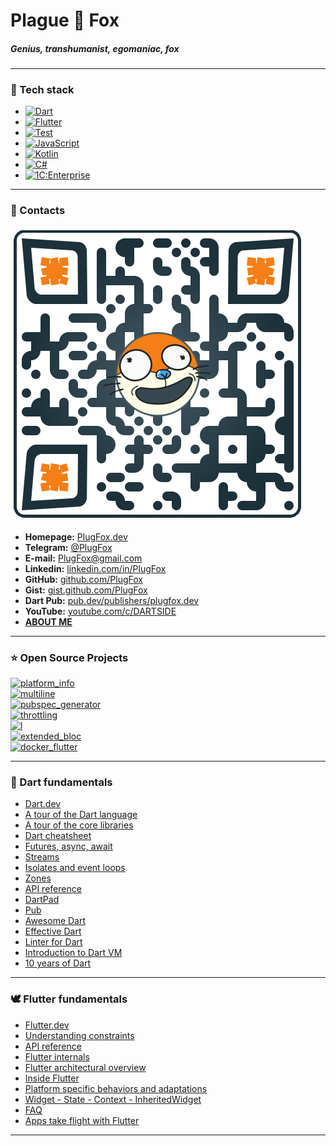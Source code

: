 # Plague 🦊 Fox  
##### Genius, transhumanist, egomaniac, fox  
              
---  
  
### 💬 Tech stack  
  
+ [![Dart](https://img.shields.io/badge/-Dart-05122A?style=flat&logo=dart&logoColor=blue)](https://dart.dev/)  
+ [![Flutter](https://img.shields.io/badge/-Flutter-05122A?style=flat&logo=flutter&logoColor=blue)](http://flutter.dev/)  
+ [![Test](https://img.shields.io/badge/-Test-05122A?style=flat&logo=dart)](https://dart.dev/guides/testing)  
+ [![JavaScript](https://img.shields.io/badge/-JavaScript-05122A?style=flat&logo=javascript)](https://www.javascript.com/)  
+ [![Kotlin](https://img.shields.io/badge/-Kotlin-05122A?style=flat&logo=kotlin)](https://kotlinlang.org/)  
+ [![C#](https://img.shields.io/badge/-C%23-05122A?style=flat&logo=csharp)](https://dotnet.microsoft.com/)  
+ [![1C:Enterprise](https://img.shields.io/badge/1C-1C%3AEnterprise-05122A?style=flat)](https://1c-dn.com/)  
  
---  
  
### 💬 Contacts  
  
[![](https://github.com/PlugFox/PlugFox/blob/master/.img/qr-code-small-transparent.png)](https://plugfox.dev)  
+ **Homepage:** [PlugFox.dev](https://plugfox.dev)  
+ **Telegram:** [@PlugFox](https://t.me/plugfox)  
+ **E-mail:** [PlugFox@gmail.com](mailto:plugfox@gmail.com)  
+ **Linkedin:** [linkedin.com/in/PlugFox](https://www.linkedin.com/in/plugfox/)  
+ **GitHub:** [github.com/PlugFox](https://github.com/PlugFox/)  
+ **Gist:** [gist.github.com/PlugFox](https://gist.github.com/plugfox)  
+ **Dart Pub:** [pub.dev/publishers/plugfox.dev](https://pub.dev/publishers/plugfox.dev)   
+ **YouTube:** [youtube.com/c/DARTSIDE](https://www.youtube.com/c/DARTSIDE)  
+ [**ABOUT ME**](./ABOUT.md)
  
---  
  
### ⭐ Open Source Projects  
  
[![platform_info](https://github-readme-stats.vercel.app/api/pin/?username=plugfox&repo=platform_info)](https://github.com/plugfox/platform_info)   
[![multiline](https://github-readme-stats.vercel.app/api/pin/?username=plugfox&repo=multiline)](https://github.com/plugfox/multiline)  
[![pubspec_generator](https://github-readme-stats.vercel.app/api/pin/?username=plugfox&repo=pubspec_generator)](https://github.com/plugfox/pubspec_generator)  
[![throttling](https://github-readme-stats.vercel.app/api/pin/?username=plugfox&repo=throttling)](https://github.com/PlugFox/throttling)  
[![l](https://github-readme-stats.vercel.app/api/pin/?username=plugfox&repo=l)](https://github.com/plugfox/l)  
[![extended_bloc](https://github-readme-stats.vercel.app/api/pin/?username=plugfox&repo=extended_bloc)](https://github.com/plugfox/extended_bloc)  
[![docker_flutter](https://github-readme-stats.vercel.app/api/pin/?username=plugfox&repo=docker_flutter)](https://github.com/plugfox/docker_flutter)  
<!--  
---  
  
### 📈 Scores & Stats  
  
[![PlugFox's Github Stats](https://github-readme-stats.vercel.app/api?username=plugfox&count_private=true&theme=default&show_icons=true)](https://github.com/plugfox) [![Coderanks Summary](https://badges.plugfox.dev/dart_rank.svg)](https://profile.codersrank.io/user/plugfox)  
-->  
---  
  
### 🎯 Dart fundamentals
  
+ [Dart.dev](https://dart.dev/)  
+ [A tour of the Dart language](https://dart.dev/guides/language/language-tour)   
+ [A tour of the core libraries](https://dart.dev/guides/libraries/library-tour)  
+ [Dart cheatsheet](https://dart.dev/codelabs/dart-cheatsheet)  
+ [Futures, async, await](https://dart.dev/codelabs/dart-cheatsheet)  
+ [Streams](https://dart.dev/tutorials/language/streams)  
+ [Isolates and event loops](https://medium.com/dartlang/dart-asynchronous-programming-isolates-and-event-loops-bffc3e296a6a)  
+ [Zones](https://dart.dev/articles/archive/zones)  
+ [API reference](https://api.dart.dev/dev/)  
+ [DartPad](https://dartpad.dev/)  
+ [Pub](https://pub.dev/)  
+ [Awesome Dart](https://github.com/yissachar/awesome-dart)  
+ [Effective Dart](https://dart.dev/guides/language/effective-dart)  
+ [Linter for Dart](https://dart-lang.github.io/linter/lints/)  
+ [Introduction to Dart VM](https://mrale.ph/dartvm/)  
+ [10 years of Dart](https://mrale.ph/talks/vmil2020/)  
  
---  
  
### 🕊️ Flutter fundamentals
  
+ [Flutter.dev](https://flutter.dev/)  
+ [Understanding constraints](https://flutter.dev/docs/development/ui/layout/constraints)  
+ [API reference](https://master-api.flutter.dev/)  
+ [Flutter internals](https://www.didierboelens.com/2019/09/flutter-internals/) 
+ [Flutter architectural overview](https://flutter.dev/docs/resources/architectural-overview)  
+ [Inside Flutter](https://flutter.dev/docs/resources/inside-flutter)  
+ [Platform specific behaviors and adaptations](https://flutter.dev/docs/resources/platform-adaptations)  
+ [Widget - State - Context - InheritedWidget](https://www.didierboelens.com/2018/06/widget-state-context-inheritedwidget)  
+ [FAQ](https://flutter.dev/docs/resources/faq)  
+ [Apps take flight with Flutter](https://flutter.dev/showcase) 
  
---  
  
